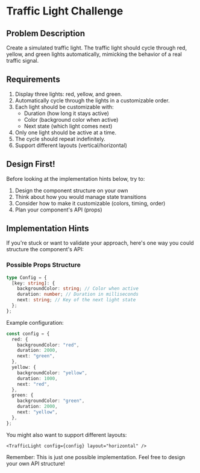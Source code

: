 # Traffic Light Challenge

## Problem Description

Create a simulated traffic light. The traffic light should cycle through red, yellow, and green lights automatically, mimicking the behavior of a real traffic signal.

## Requirements

1. Display three lights: red, yellow, and green.
2. Automatically cycle through the lights in a customizable order.
3. Each light should be customizable with:
   - Duration (how long it stays active)
   - Color (background color when active)
   - Next state (which light comes next)
4. Only one light should be active at a time.
5. The cycle should repeat indefinitely.
6. Support different layouts (vertical/horizontal)

## Design First!

Before looking at the implementation hints below, try to:

1. Design the component structure on your own
2. Think about how you would manage state transitions
3. Consider how to make it customizable (colors, timing, order)
4. Plan your component's API (props)

## Implementation Hints

If you're stuck or want to validate your approach, here's one way you could structure the component's API:

### Possible Props Structure

```typescript
type Config = {
  [key: string]: {
    backgroundColor: string; // Color when active
    duration: number; // Duration in milliseconds
    next: string; // Key of the next light state
  };
};
```

Example configuration:

```typescript
const config = {
  red: {
    backgroundColor: "red",
    duration: 2000,
    next: "green",
  },
  yellow: {
    backgroundColor: "yellow",
    duration: 1000,
    next: "red",
  },
  green: {
    backgroundColor: "green",
    duration: 2000,
    next: "yellow",
  },
};
```

You might also want to support different layouts:

```tsx
<TrafficLight config={config} layout="horizontal" />
```

Remember: This is just one possible implementation. Feel free to design your own API structure!
